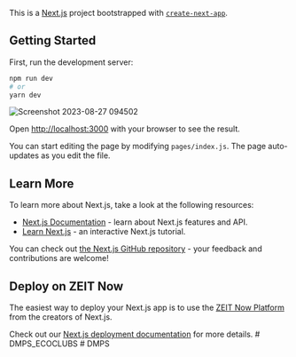 This is a [Next.js](https://nextjs.org/) project bootstrapped with [`create-next-app`](https://github.com/zeit/next.js/tree/canary/packages/create-next-app).
<br>
## Getting Started

First, run the development server:

```bash
npm run dev
# or
yarn dev
```
![Screenshot 2023-08-27 094502](https://github.com/ManishChaurasia07/DMPSECOCLUB/assets/109471315/2de068b0-b20d-4658-9400-8f0d3ba92cec)


Open [http://localhost:3000](http://localhost:3000) with your browser to see the result.

You can start editing the page by modifying `pages/index.js`. The page auto-updates as you edit the file.

## Learn More

To learn more about Next.js, take a look at the following resources:

- [Next.js Documentation](https://nextjs.org/docs) - learn about Next.js features and API.
- [Learn Next.js](https://nextjs.org/learn) - an interactive Next.js tutorial.

You can check out [the Next.js GitHub repository](https://github.com/zeit/next.js/) - your feedback and contributions are welcome!

## Deploy on ZEIT Now

The easiest way to deploy your Next.js app is to use the [ZEIT Now Platform](https://zeit.co/) from the creators of Next.js.

Check out our [Next.js deployment documentation](https://nextjs.org/docs/deployment) for more details.
#   D M P S _ E C O C L U B S 
 
 #   D M P S 
 
 
